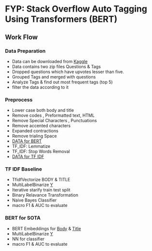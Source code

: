 # FYP: Stack Overflow Auto Tagging Using Transformers (BERT)


## Work Flow

###  Data Preparation 

*  Data can be downloaded from [Kaggle](https://www.kaggle.com/stackoverflow/stacksample)
* Data contains two zip files Questions & Tags
* Dropped questions which have upvotes lesser than five.
* Grouped Tags and merged with questions
* Analyze Tags & find out most frequent tags (top 5)
* filter the data according to it

### Preprocess

* Lower case both body and title
* Remove codes , Preformatted text, HTML
* Remove Special Characters , Punctuations
* Remove accented characters
* Expanded contractions
* Remove trialing Space
* [DATA for BERT](https://drive.google.com/file/d/1tDyUnssfZw8Ptsh80CqbsaUIgdgMB1Mk/view?usp=sharing)
* TF_IDF: Lemmatize
* TF_IDF: Stop Words Removal
* [DATA for TF IDF ](https://drive.google.com/file/d/1-0Gd9kUVKmmajMU98vx8gFX_yfEZA8C8/view?usp=sharing)

### TF IDF Baseline

* TfidfVectorize BODY & TITLE
* MultiLabelBinarize [Y](https://drive.google.com/file/d/1-J1_7Ic91zwNN7WNAfOzwKGqM5Bw0o8r/view?usp=sharing)
* Iterative starify train test split
* Binary Relavance Transformation
* Naive Bayes Classifier
* macro F1 & AUC to evaluate

### BERT for SOTA

* BERT Embeddings for [Body](https://drive.google.com/file/d/1-A2UgqshVkTgjNI-4jLdFfkOUyk_pz3q/view?usp=sharing) & [Title](https://drive.google.com/file/d/1-BjJu0UbIaDxQ_WOAxrDky0MPw1chEZq/view?usp=sharing)
* MultiLabelBinarize [Y](https://drive.google.com/file/d/1-J1_7Ic91zwNN7WNAfOzwKGqM5Bw0o8r/view?usp=sharing)
* NN for classifier
* macro F1 & AUC to evaluate



